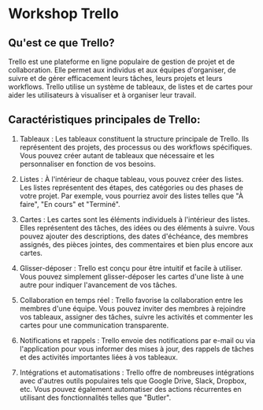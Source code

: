 # Workshop Trello


## Qu'est ce que Trello?
Trello est une plateforme en ligne populaire de gestion de projet et de collaboration. Elle permet aux individus et aux équipes d'organiser, de suivre et de gérer efficacement leurs tâches, leurs projets et leurs workflows. Trello utilise un système de tableaux, de listes et de cartes pour aider les utilisateurs à visualiser et à organiser leur travail.



## Caractéristiques principales de Trello:
1. Tableaux : Les tableaux constituent la structure principale de Trello. Ils représentent des projets, des processus ou des workflows spécifiques. Vous pouvez créer autant de tableaux que nécessaire et les personnaliser en fonction de vos besoins.

2. Listes : À l'intérieur de chaque tableau, vous pouvez créer des listes. Les listes représentent des étapes, des catégories ou des phases de votre projet. Par exemple, vous pourriez avoir des listes telles que "À faire", "En cours" et "Terminé".

3. Cartes : Les cartes sont les éléments individuels à l'intérieur des listes. Elles représentent des tâches, des idées ou des éléments à suivre. Vous pouvez ajouter des descriptions, des dates d'échéance, des membres assignés, des pièces jointes, des commentaires et bien plus encore aux cartes.

4. Glisser-déposer : Trello est conçu pour être intuitif et facile à utiliser. Vous pouvez simplement glisser-déposer les cartes d'une liste à une autre pour indiquer l'avancement de vos tâches.

5. Collaboration en temps réel : Trello favorise la collaboration entre les membres d'une équipe. Vous pouvez inviter des membres à rejoindre vos tableaux, assigner des tâches, suivre les activités et commenter les cartes pour une communication transparente.

6. Notifications et rappels : Trello envoie des notifications par e-mail ou via l'application pour vous informer des mises à jour, des rappels de tâches et des activités importantes liées à vos tableaux.

7. Intégrations et automatisations : Trello offre de nombreuses intégrations avec d'autres outils populaires tels que Google Drive, Slack, Dropbox, etc. Vous pouvez également automatiser des actions récurrentes en utilisant des fonctionnalités telles que "Butler".




## 